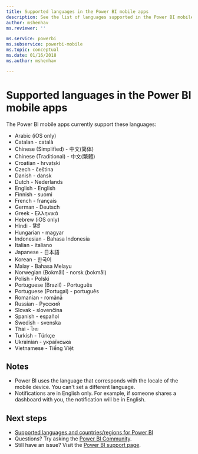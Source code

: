 ```yaml
---
title: Supported languages in the Power BI mobile apps
description: See the list of languages supported in the Power BI mobile apps.
author: mshenhav
ms.reviewer: ''

ms.service: powerbi
ms.subservice: powerbi-mobile
ms.topic: conceptual
ms.date: 01/16/2018
ms.author: mshenhav

---
```

# Supported languages in the Power BI mobile apps
The Power BI mobile apps currently support these languages:

* Arabic (iOS only)
* Catalan - català
* Chinese (Simplified) - 中文(简体)
* Chinese (Traditional) - 中文(繁體)
* Croatian - hrvatski
* Czech - čeština
* Danish - dansk
* Dutch - Nederlands
* English - English
* Finnish - suomi
* French - français
* German - Deutsch
* Greek - Ελληνικά
* Hebrew (iOS only)
* Hindi - हिंदी
* Hungarian - magyar
* Indonesian - Bahasa Indonesia
* Italian - italiano
* Japanese - 日本語
* Korean - 한국어
* Malay - Bahasa Melayu
* Norwegian (Bokmål) - norsk (bokmål)
* Polish - Polski
* Portuguese (Brazil) - Português
* Portuguese (Portugal) - português
* Romanian - română
* Russian - Русский
* Slovak - slovenčina
* Spanish - español
* Swedish - svenska
* Thai - ไทย
* Turkish - Türkçe
* Ukrainian - українська
* Vietnamese - Tiếng Việt

## Notes
* Power BI uses the language that corresponds with the locale of the mobile device. You can't set a different language.
* Notifications are in English only. For example, if someone shares a dashboard with you, the notification will be in English. 

## Next steps
* [Supported languages and countries/regions for Power BI](../../supported-languages-countries-regions.md)
* Questions? Try asking the [Power BI Community](https://community.powerbi.com/).
* Still have an issue? Visit the [Power BI support page](https://powerbi.microsoft.com/support/).


